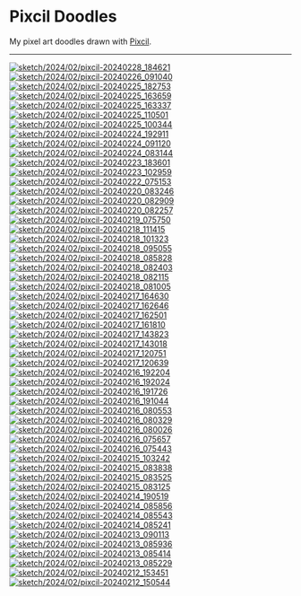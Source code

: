 Pixcil Doodles
==============

My pixel art doodles drawn with [Pixcil](https://github.com/sile/pixcil).

---

[![sketch/2024/02/pixcil-20240228_184621](https://sile.github.io/doodles/sketch/2024/02/pixcil-20240228_184621.png)](https://sile.github.io/doodles/sketch/2024/02/pixcil-20240228_184621.html)
[![sketch/2024/02/pixcil-20240226_091040](https://sile.github.io/doodles/sketch/2024/02/pixcil-20240226_091040.png)](https://sile.github.io/doodles/sketch/2024/02/pixcil-20240226_091040.html)
[![sketch/2024/02/pixcil-20240225_182753](https://sile.github.io/doodles/sketch/2024/02/pixcil-20240225_182753.png)](https://sile.github.io/doodles/sketch/2024/02/pixcil-20240225_182753.html)
[![sketch/2024/02/pixcil-20240225_163659](https://sile.github.io/doodles/sketch/2024/02/pixcil-20240225_163659.png)](https://sile.github.io/doodles/sketch/2024/02/pixcil-20240225_163659.html)
[![sketch/2024/02/pixcil-20240225_163337](https://sile.github.io/doodles/sketch/2024/02/pixcil-20240225_163337.png)](https://sile.github.io/doodles/sketch/2024/02/pixcil-20240225_163337.html)
[![sketch/2024/02/pixcil-20240225_110501](https://sile.github.io/doodles/sketch/2024/02/pixcil-20240225_110501.png)](https://sile.github.io/doodles/sketch/2024/02/pixcil-20240225_110501.html)
[![sketch/2024/02/pixcil-20240225_100344](https://sile.github.io/doodles/sketch/2024/02/pixcil-20240225_100344.png)](https://sile.github.io/doodles/sketch/2024/02/pixcil-20240225_100344.html)
[![sketch/2024/02/pixcil-20240224_192911](https://sile.github.io/doodles/sketch/2024/02/pixcil-20240224_192911.png)](https://sile.github.io/doodles/sketch/2024/02/pixcil-20240224_192911.html)
[![sketch/2024/02/pixcil-20240224_091120](https://sile.github.io/doodles/sketch/2024/02/pixcil-20240224_091120.png)](https://sile.github.io/doodles/sketch/2024/02/pixcil-20240224_091120.html)
[![sketch/2024/02/pixcil-20240224_083144](https://sile.github.io/doodles/sketch/2024/02/pixcil-20240224_083144.png)](https://sile.github.io/doodles/sketch/2024/02/pixcil-20240224_083144.html)
[![sketch/2024/02/pixcil-20240223_183601](https://sile.github.io/doodles/sketch/2024/02/pixcil-20240223_183601.png)](https://sile.github.io/doodles/sketch/2024/02/pixcil-20240223_183601.html)
[![sketch/2024/02/pixcil-20240223_102959](https://sile.github.io/doodles/sketch/2024/02/pixcil-20240223_102959.png)](https://sile.github.io/doodles/sketch/2024/02/pixcil-20240223_102959.html)
[![sketch/2024/02/pixcil-20240222_075153](https://sile.github.io/doodles/sketch/2024/02/pixcil-20240222_075153.png)](https://sile.github.io/doodles/sketch/2024/02/pixcil-20240222_075153.html)
[![sketch/2024/02/pixcil-20240220_083246](https://sile.github.io/doodles/sketch/2024/02/pixcil-20240220_083246.png)](https://sile.github.io/doodles/sketch/2024/02/pixcil-20240220_083246.html)
[![sketch/2024/02/pixcil-20240220_082909](https://sile.github.io/doodles/sketch/2024/02/pixcil-20240220_082909.png)](https://sile.github.io/doodles/sketch/2024/02/pixcil-20240220_082909.html)
[![sketch/2024/02/pixcil-20240220_082257](https://sile.github.io/doodles/sketch/2024/02/pixcil-20240220_082257.png)](https://sile.github.io/doodles/sketch/2024/02/pixcil-20240220_082257.html)
[![sketch/2024/02/pixcil-20240219_075750](https://sile.github.io/doodles/sketch/2024/02/pixcil-20240219_075750.png)](https://sile.github.io/doodles/sketch/2024/02/pixcil-20240219_075750.html)
[![sketch/2024/02/pixcil-20240218_111415](https://sile.github.io/doodles/sketch/2024/02/pixcil-20240218_111415.png)](https://sile.github.io/doodles/sketch/2024/02/pixcil-20240218_111415.html)
[![sketch/2024/02/pixcil-20240218_101323](https://sile.github.io/doodles/sketch/2024/02/pixcil-20240218_101323.png)](https://sile.github.io/doodles/sketch/2024/02/pixcil-20240218_101323.html)
[![sketch/2024/02/pixcil-20240218_095055](https://sile.github.io/doodles/sketch/2024/02/pixcil-20240218_095055.png)](https://sile.github.io/doodles/sketch/2024/02/pixcil-20240218_095055.html)
[![sketch/2024/02/pixcil-20240218_085828](https://sile.github.io/doodles/sketch/2024/02/pixcil-20240218_085828.png)](https://sile.github.io/doodles/sketch/2024/02/pixcil-20240218_085828.html)
[![sketch/2024/02/pixcil-20240218_082403](https://sile.github.io/doodles/sketch/2024/02/pixcil-20240218_082403.png)](https://sile.github.io/doodles/sketch/2024/02/pixcil-20240218_082403.html)
[![sketch/2024/02/pixcil-20240218_082115](https://sile.github.io/doodles/sketch/2024/02/pixcil-20240218_082115.png)](https://sile.github.io/doodles/sketch/2024/02/pixcil-20240218_082115.html)
[![sketch/2024/02/pixcil-20240218_081005](https://sile.github.io/doodles/sketch/2024/02/pixcil-20240218_081005.png)](https://sile.github.io/doodles/sketch/2024/02/pixcil-20240218_081005.html)
[![sketch/2024/02/pixcil-20240217_164630](https://sile.github.io/doodles/sketch/2024/02/pixcil-20240217_164630.png)](https://sile.github.io/doodles/sketch/2024/02/pixcil-20240217_164630.html)
[![sketch/2024/02/pixcil-20240217_162646](https://sile.github.io/doodles/sketch/2024/02/pixcil-20240217_162646.png)](https://sile.github.io/doodles/sketch/2024/02/pixcil-20240217_162646.html)
[![sketch/2024/02/pixcil-20240217_162501](https://sile.github.io/doodles/sketch/2024/02/pixcil-20240217_162501.png)](https://sile.github.io/doodles/sketch/2024/02/pixcil-20240217_162501.html)
[![sketch/2024/02/pixcil-20240217_161810](https://sile.github.io/doodles/sketch/2024/02/pixcil-20240217_161810.png)](https://sile.github.io/doodles/sketch/2024/02/pixcil-20240217_161810.html)
[![sketch/2024/02/pixcil-20240217_143823](https://sile.github.io/doodles/sketch/2024/02/pixcil-20240217_143823.png)](https://sile.github.io/doodles/sketch/2024/02/pixcil-20240217_143823.html)
[![sketch/2024/02/pixcil-20240217_143018](https://sile.github.io/doodles/sketch/2024/02/pixcil-20240217_143018.png)](https://sile.github.io/doodles/sketch/2024/02/pixcil-20240217_143018.html)
[![sketch/2024/02/pixcil-20240217_120751](https://sile.github.io/doodles/sketch/2024/02/pixcil-20240217_120751.png)](https://sile.github.io/doodles/sketch/2024/02/pixcil-20240217_120751.html)
[![sketch/2024/02/pixcil-20240217_120639](https://sile.github.io/doodles/sketch/2024/02/pixcil-20240217_120639.png)](https://sile.github.io/doodles/sketch/2024/02/pixcil-20240217_120639.html)
[![sketch/2024/02/pixcil-20240216_192204](https://sile.github.io/doodles/sketch/2024/02/pixcil-20240216_192204.png)](https://sile.github.io/doodles/sketch/2024/02/pixcil-20240216_192204.html)
[![sketch/2024/02/pixcil-20240216_192024](https://sile.github.io/doodles/sketch/2024/02/pixcil-20240216_192024.png)](https://sile.github.io/doodles/sketch/2024/02/pixcil-20240216_192024.html)
[![sketch/2024/02/pixcil-20240216_191726](https://sile.github.io/doodles/sketch/2024/02/pixcil-20240216_191726.png)](https://sile.github.io/doodles/sketch/2024/02/pixcil-20240216_191726.html)
[![sketch/2024/02/pixcil-20240216_191044](https://sile.github.io/doodles/sketch/2024/02/pixcil-20240216_191044.png)](https://sile.github.io/doodles/sketch/2024/02/pixcil-20240216_191044.html)
[![sketch/2024/02/pixcil-20240216_080553](https://sile.github.io/doodles/sketch/2024/02/pixcil-20240216_080553.png)](https://sile.github.io/doodles/sketch/2024/02/pixcil-20240216_080553.html)
[![sketch/2024/02/pixcil-20240216_080329](https://sile.github.io/doodles/sketch/2024/02/pixcil-20240216_080329.png)](https://sile.github.io/doodles/sketch/2024/02/pixcil-20240216_080329.html)
[![sketch/2024/02/pixcil-20240216_080026](https://sile.github.io/doodles/sketch/2024/02/pixcil-20240216_080026.png)](https://sile.github.io/doodles/sketch/2024/02/pixcil-20240216_080026.html)
[![sketch/2024/02/pixcil-20240216_075657](https://sile.github.io/doodles/sketch/2024/02/pixcil-20240216_075657.png)](https://sile.github.io/doodles/sketch/2024/02/pixcil-20240216_075657.html)
[![sketch/2024/02/pixcil-20240216_075443](https://sile.github.io/doodles/sketch/2024/02/pixcil-20240216_075443.png)](https://sile.github.io/doodles/sketch/2024/02/pixcil-20240216_075443.html)
[![sketch/2024/02/pixcil-20240215_103242](https://sile.github.io/doodles/sketch/2024/02/pixcil-20240215_103242.png)](https://sile.github.io/doodles/sketch/2024/02/pixcil-20240215_103242.html)
[![sketch/2024/02/pixcil-20240215_083838](https://sile.github.io/doodles/sketch/2024/02/pixcil-20240215_083838.png)](https://sile.github.io/doodles/sketch/2024/02/pixcil-20240215_083838.html)
[![sketch/2024/02/pixcil-20240215_083525](https://sile.github.io/doodles/sketch/2024/02/pixcil-20240215_083525.png)](https://sile.github.io/doodles/sketch/2024/02/pixcil-20240215_083525.html)
[![sketch/2024/02/pixcil-20240215_083125](https://sile.github.io/doodles/sketch/2024/02/pixcil-20240215_083125.png)](https://sile.github.io/doodles/sketch/2024/02/pixcil-20240215_083125.html)
[![sketch/2024/02/pixcil-20240214_190519](https://sile.github.io/doodles/sketch/2024/02/pixcil-20240214_190519.png)](https://sile.github.io/doodles/sketch/2024/02/pixcil-20240214_190519.html)
[![sketch/2024/02/pixcil-20240214_085856](https://sile.github.io/doodles/sketch/2024/02/pixcil-20240214_085856.png)](https://sile.github.io/doodles/sketch/2024/02/pixcil-20240214_085856.html)
[![sketch/2024/02/pixcil-20240214_085543](https://sile.github.io/doodles/sketch/2024/02/pixcil-20240214_085543.png)](https://sile.github.io/doodles/sketch/2024/02/pixcil-20240214_085543.html)
[![sketch/2024/02/pixcil-20240214_085241](https://sile.github.io/doodles/sketch/2024/02/pixcil-20240214_085241.png)](https://sile.github.io/doodles/sketch/2024/02/pixcil-20240214_085241.html)
[![sketch/2024/02/pixcil-20240213_090113](https://sile.github.io/doodles/sketch/2024/02/pixcil-20240213_090113.png)](https://sile.github.io/doodles/sketch/2024/02/pixcil-20240213_090113.html)
[![sketch/2024/02/pixcil-20240213_085936](https://sile.github.io/doodles/sketch/2024/02/pixcil-20240213_085936.png)](https://sile.github.io/doodles/sketch/2024/02/pixcil-20240213_085936.html)
[![sketch/2024/02/pixcil-20240213_085414](https://sile.github.io/doodles/sketch/2024/02/pixcil-20240213_085414.png)](https://sile.github.io/doodles/sketch/2024/02/pixcil-20240213_085414.html)
[![sketch/2024/02/pixcil-20240213_085229](https://sile.github.io/doodles/sketch/2024/02/pixcil-20240213_085229.png)](https://sile.github.io/doodles/sketch/2024/02/pixcil-20240213_085229.html)
[![sketch/2024/02/pixcil-20240212_153451](https://sile.github.io/doodles/sketch/2024/02/pixcil-20240212_153451.png)](https://sile.github.io/doodles/sketch/2024/02/pixcil-20240212_153451.html)
[![sketch/2024/02/pixcil-20240212_150544](https://sile.github.io/doodles/sketch/2024/02/pixcil-20240212_150544.png)](https://sile.github.io/doodles/sketch/2024/02/pixcil-20240212_150544.html)


